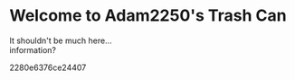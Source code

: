 # Welcome to Adam2250's Trash Can
It shouldn't be much here...<br>
information?<br>

2280e6376ce24407

